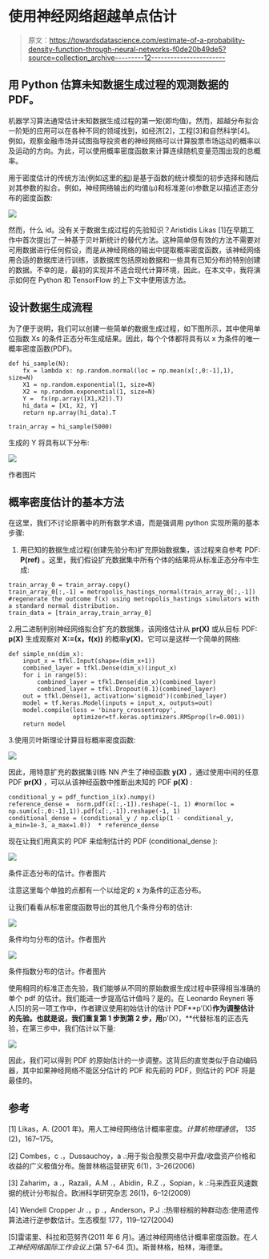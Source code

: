 # 使用神经网络超越单点估计

> 原文：<https://towardsdatascience.com/estimate-of-a-probability-density-function-through-neural-networks-f0de20b49de5?source=collection_archive---------12----------------------->

## 用 Python 估算未知数据生成过程的观测数据的 PDF。

机器学习算法通常估计未知数据生成过程的第一矩(即均值)。然而，超越分布拟合一阶矩的应用可以在各种不同的领域找到，如经济[2]，工程[3]和自然科学[4]。例如，观察金融市场并试图指导投资者的神经网络可以计算股票市场运动的概率以及运动的方向。为此，可以使用概率密度函数来计算连续随机变量范围出现的总概率。

用于密度估计的传统方法(例如这里的[和](https://medium.com/hal24k-techblog/a-guide-to-generating-probability-distributions-with-neural-networks-ffc4efacd6a4))是基于函数的统计模型的初步选择和随后对其参数的拟合。例如，神经网络输出的均值(μ)和标准差(σ)参数足以描述正态分布的密度函数:

![](img/375abe9008b2dbdcd35ec5c45cc6c8f4.png)

然而，什么 id。没有关于数据生成过程的先验知识？Aristidis Likas [1]在早期工作中首次提出了一种基于贝叶斯统计的替代方法。这种简单但有效的方法不需要对可用数据进行任何假设，而是从神经网络的输出中提取概率密度函数，该神经网络用合适的数据库进行训练，该数据库包括原始数据和一些具有已知分布的特别创建的数据。不幸的是，最初的实现并不适合现代计算环境，因此，在本文中，我将演示如何在 Python 和 TensorFlow 的上下文中使用该方法。

## 设计数据生成流程

为了便于说明，我们可以创建一些简单的数据生成过程，如下图所示，其中使用单位指数 Xs 的条件正态分布生成结果。因此，每个个体都将具有以 x 为条件的唯一概率密度函数(PDF)。

```
def hi_sample(N):
    fx = lambda x: np.random.normal(loc = np.mean(x[:,0:-1],1), size=N)
    X1 = np.random.exponential(1, size=N)
    X2 = np.random.exponential(1, size=N)
    Y =  fx(np.array([X1,X2]).T)
    hi_data = [X1, X2, Y]
    return np.array(hi_data).T

train_array = hi_sample(5000)
```

生成的 Y 将具有以下分布:

![](img/7ec387bf1eaff502fb5f71fdab01e22a.png)

作者图片

## **概率密度估计的基本方法**

在这里，我们不讨论原著中的所有数学术语，而是强调用 python 实现所需的基本步骤:

1.  用已知的数据生成过程(创建先验分布)扩充原始数据集，该过程来自参考 PDF: **P(ref)** 。这里，我们假设扩充数据集中所有个体的结果将从标准正态分布中生成:

```
train_array_0 = train_array.copy()
train_array_0[:,-1] = metropolis_hastings_normal(train_array_0[:,-1]) #regenerate the outcome f(x) using metropolis_hastings simulators with a standard normal distribution. 
train_data = [train_array,train_array_0]
```

2.用二进制判别神经网络拟合扩充的数据集，该网络估计从 **pr(X)** 或从目标 PDF: **p(X)** 生成观察对 **X:=(x，f(x))** 的概率**y(X)**。它可以是这样一个简单的网络:

```
def simple_nn(dim_x):
    input_x = tfkl.Input(shape=(dim_x+1))
    combined_layer = tfkl.Dense(dim_x)(input_x)
    for i in range(5):
        combined_layer = tfkl.Dense(dim_x)(combined_layer)
        combined_layer = tfkl.Dropout(0.1)(combined_layer)
    out = tfkl.Dense(1, activation='sigmoid')(combined_layer)
    model = tf.keras.Model(inputs = input_x, outputs=out)
    model.compile(loss = 'binary_crossentropy',
                  optimizer=tf.keras.optimizers.RMSprop(lr=0.001))
    return model
```

3.使用贝叶斯理论计算目标概率密度函数:

![](img/4eee02d760bda7015aa8b50d2ee2fd7d.png)

因此，用特意扩充的数据集训练 NN 产生了神经函数 **y(X)** ，通过使用中间的任意 PDF **pr(X)** ，可以从该神经函数中推断出未知的 PDF **p(X)** :

```
conditional_y = pdf_function_i(x).numpy()
reference_dense =  norm.pdf(x[:,-1]).reshape(-1, 1) #norm(loc = np.sum(x[:,0:-1],1)).pdf(x[:,-1]).reshape(-1, 1)
conditional_dense = (conditional_y / np.clip(1 - conditional_y, a_min=1e-3, a_max=1.0))  * reference_dense
```

现在让我们用真实的 PDF 来绘制估计的 PDF (conditional_dense ):

![](img/eefd0e03ccfaa88b7187d18abfdf28e8.png)

条件正态分布的估计。作者图片

注意这里每个单独的点都有一个以给定的 x 为条件的正态分布。

让我们看看从标准密度函数导出的其他几个条件分布的估计:

![](img/d09d05bbfbcde0b19fc5c8af780177fc.png)

条件均匀分布的估计。作者图片

![](img/1b8dcbb32ba14a3db718db04a8c1c6d9.png)

条件指数分布的估计。作者图片

使用相同的标准正态先验，我们能够从不同的原始数据生成过程中获得相当准确的单个 pdf 的估计。我们能进一步提高估计值吗？是的。在 Leonardo Reyneri 等人[5]的另一项工作中，作者建议使用初始估计的估计 PDF**p’(X)**作为调整估计的先验。也就是说，我们重复第 1 步到第 2 步，用**p’(X)，**代替标准的正态先验，在第三步中，我们估计以下量:

![](img/242e568be34d7c6053337399b7c390d2.png)

因此，我们可以得到 PDF 的原始估计的一步调整。这背后的直觉类似于自动编码器，其中如果神经网络不能区分估计的 PDF 和先前的 PDF，则估计的 PDF 将是最佳的。

## 参考

[1] Likas，A. (2001 年)。用人工神经网络估计概率密度。*计算机物理通信*， *135* (2)，167–175。

[2] Combes，c .，Dussauchoy，a .:用于拟合股票交易中开盘/收盘资产价格和收益的广义极值分布。施普林格运营研究 6(1)，3–26(2006)

[3] Zaharim，a .，Razali，A.M .，Abidin，R.Z .，Sopian，k .:马来西亚风速数据的统计分布拟合。欧洲科学研究杂志 26(1)，6–12(2009)

[4] Wendell Cropper Jr .，p .，Anderson，P.J .:热带棕榈的种群动态:使用遗传算法进行逆参数估计。生态模型 177，119–127(2004)

[5]雷诺里、科拉和范努齐(2011 年 6 月)。通过神经网络估计概率密度函数。在*人工神经网络国际工作会议上*(第 57-64 页)。斯普林格，柏林，海德堡。